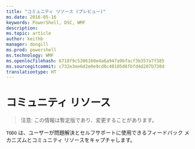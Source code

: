 ```yaml
---
title: "コミュニティ リソース (プレビュー)"
ms.date: 2016-05-16
keywords: PowerShell, DSC, WMF
description: 
ms.topic: article
author: keithb
manager: dongill
ms.prod: powershell
ms.technology: WMF
ms.openlocfilehash: 6718f9c5206160e4a6a947a9bfacf3b357a7f385
ms.sourcegitcommit: c732e3ee6d2e0e9cd8c40105d6fbfd4d207b730d
translationtype: HT
---
```

# <a name="community-resources"></a>コミュニティ リソース #
> 注意: この情報は暫定版であり、変更することがあります。


`TODO` は、ユーザーが問題解決とセルフサポートに使用できるフィードバック メカニズムとコミュニティ リソースをキャプチャします。
